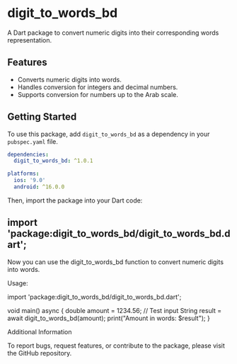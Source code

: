 # digit_to_words_bd

A Dart package to convert numeric digits into their corresponding words representation.

## Features

- Converts numeric digits into words.
- Handles conversion for integers and decimal numbers.
- Supports conversion for numbers up to the Arab scale.

## Getting Started

To use this package, add `digit_to_words_bd` as a dependency in your `pubspec.yaml` file.

```yaml
dependencies:
  digit_to_words_bd: ^1.0.1

platforms:
  ios: '9.0'
  android: ^16.0.0
```
Then, import the package into your Dart code:

## import 'package:digit_to_words_bd/digit_to_words_bd.dart';

Now you can use the digit_to_words_bd function to convert numeric digits into words.

Usage:

import 'package:digit_to_words_bd/digit_to_words_bd.dart';

void main() async {
  double amount = 1234.56; // Test input
  String result = await digit_to_words_bd(amount);
  print("Amount in words: $result");
}

Additional Information

To report bugs, request features, or contribute to the package, please visit the GitHub repository.


